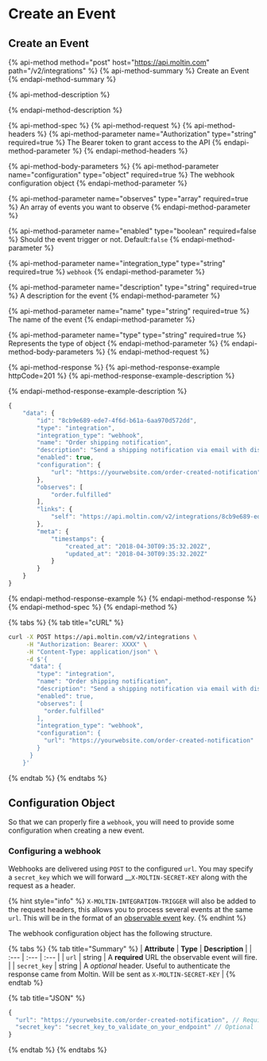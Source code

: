 # Create an Event

## Create an Event

{% api-method method="post" host="https://api.moltin.com" path="/v2/integrations" %}
{% api-method-summary %}
Create an Event
{% endapi-method-summary %}

{% api-method-description %}

{% endapi-method-description %}

{% api-method-spec %}
{% api-method-request %}
{% api-method-headers %}
{% api-method-parameter name="Authorization" type="string" required=true %}
The Bearer token to grant access to the API
{% endapi-method-parameter %}
{% endapi-method-headers %}

{% api-method-body-parameters %}
{% api-method-parameter name="configuration" type="object" required=true %}
The webhook configuration object
{% endapi-method-parameter %}

{% api-method-parameter name="observes" type="array" required=true %}
An array of events you want to observe
{% endapi-method-parameter %}

{% api-method-parameter name="enabled" type="boolean" required=false %}
Should the event trigger or not. Default:`false`
{% endapi-method-parameter %}

{% api-method-parameter name="integration\_type" type="string" required=true %}
`webhook`
{% endapi-method-parameter %}

{% api-method-parameter name="description" type="string" required=true %}
A description for the event
{% endapi-method-parameter %}

{% api-method-parameter name="name" type="string" required=true %}
The name of the event
{% endapi-method-parameter %}

{% api-method-parameter name="type" type="string" required=true %}
Represents the type of object
{% endapi-method-parameter %}
{% endapi-method-body-parameters %}
{% endapi-method-request %}

{% api-method-response %}
{% api-method-response-example httpCode=201 %}
{% api-method-response-example-description %}

{% endapi-method-response-example-description %}

```javascript
{
    "data": {
        "id": "8cb9e689-ede7-4f6d-b61a-6aa970d572dd",
        "type": "integration",
        "integration_type": "webhook",
        "name": "Order shipping notification",
        "description": "Send a shipping notification via email with discount code.",
        "enabled": true,
        "configuration": {
            "url": "https://yourwebsite.com/order-created-notification"
        },
        "observes": [
            "order.fulfilled"
        ],
        "links": {
            "self": "https://api.moltin.com/v2/integrations/8cb9e689-ede7-4f6d-b61a-6aa970d572dd"
        },
        "meta": {
            "timestamps": {
                "created_at": "2018-04-30T09:35:32.202Z",
                "updated_at": "2018-04-30T09:35:32.202Z"
            }
        }
    }
}
```
{% endapi-method-response-example %}
{% endapi-method-response %}
{% endapi-method-spec %}
{% endapi-method %}

{% tabs %}
{% tab title="cURL" %}
```bash
curl -X POST https://api.moltin.com/v2/integrations \
     -H "Authorization: Bearer: XXXX" \
     -H "Content-Type: application/json" \
     -d $'{
      "data": {
        "type": "integration",
        "name": "Order shipping notification",
        "description": "Send a shipping notification via email with discount code.",
        "enabled": true,
        "observes": [
          "order.fulfilled"
        ],
        "integration_type": "webhook",
        "configuration": {
          "url": "https://yourwebsite.com/order-created-notification"
        }
      }
    }'
```
{% endtab %}
{% endtabs %}

## Configuration Object

So that we can properly fire a `webhook`, you will need to provide some configuration when creating a new event.

### Configuring a webhook

Webhooks are delivered using `POST` to the configured `url`. You may specify a `secret_key` which we will forward \_\_`X-MOLTIN-SECRET-KEY` along with the request as a header.

{% hint style="info" %}
`X-MOLTIN-INTEGRATION-TRIGGER` will also be added to the request headers, this allows you to process several events at the same `url`. This will be in the format of an [observable event](observable-events.md) key.
{% endhint %}

The webhook configuration object has the following structure.

{% tabs %}
{% tab title="Summary" %}
| **Attribute** | **Type** | **Description** |
| :--- | :--- | :--- |
| `url` | string | A **required** URL the observable event will fire. |
| `secret_key` | string | A _optional_ header. Useful to authenticate the response came from Moltin. Will be sent as `X-MOLTIN-SECRET-KEY` |
{% endtab %}

{% tab title="JSON" %}
```javascript
{
  "url": "https://yourwebsite.com/order-created-notification", // Required
  "secret_key": "secret_key_to_validate_on_your_endpoint" // Optional
}
```
{% endtab %}
{% endtabs %}

